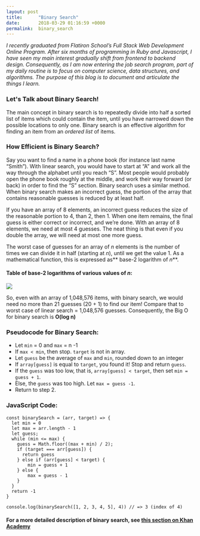 ```yaml
---
layout: post
title:      "Binary Search"
date:       2018-03-29 01:16:59 +0000
permalink:  binary_search
---
```



*I recently graduated from Flatiron School’s Full Stack Web Development Online Program. After six months of programming in Ruby and Javascript, I have seen my main interest gradually shift from frontend to backend design. Consequently, as I am now entering the job search program, part of my daily routine is to focus on computer science, data structures, and algorithms. The purpose of this blog is to document and articulate the things I learn.*

### Let's Talk about Binary Search!

The main concept in binary search is to repeatedly divide into half a sorted list of items which could contain the item, until you have narrowed down the possible locations to only one. Binary search is an effective algorithm for finding an item from an *ordered list* of items. 

### How Efficient is Binary Search?

Say you want to find a name in a phone book (for instance last name “Smith”). With linear search, you would have to start at “A” and work all the way through the alphabet until you reach “S”. Most people would probably open the phone book roughly at the middle, and work their way forward (or back) in order to find the “S” section. Binary search uses a similar method. When binary search makes an incorrect guess, the portion of the array that contains reasonable guesses is reduced by at least half. 

If you have an array of 8 elements, an incorrect guess reduces the size of the reasonable portion to 4, than 2, then 1. When one item remains, the final guess is either correct or incorrect, and we’re done. With an array of 8 elements, we need at most 4 guesses. The neat thing is that even if you double the array, we will need at most one more guess. 

The worst case of guesses for an array of *n* elements is the number of times we can divide it in half (starting at *n*), until we get the value 1. As a mathematical function, this is expressed as** base-2 logarithm of *n***.

#### Table of base-2 logarithms of various values of *n*:

![](https://i.imgur.com/N4P7EEJ.pnghttp://)

So, even with an array of 1,048,576 items, with binary search, we would need no more than 21 guesses (20 + 1) to find our item! Compare that to worst case of linear search = 1,048,576 guesses. Consequently, the Big O for binary search is **O(log n)**

### Pseudocode for Binary Search:

* Let `min` = 0 and `max` = n -1
* If `max < min`, then stop. `target` is not in array.
* Let `guess` be the average of `max` and `min`, rounded down to an integer
* If `array[guess]` is equal to `target`, you found it! Stop and return `guess`.
* If the `guess` was too low, that is, `array[guess] < target`, then set `min = guess + 1`.
* Else, the `guess` was too high. Let `max = guess -1`.
* Return to step 2.

### JavaScript Code: 

```
const binarySearch = (arr, target) => {
  let min = 0
  let max = arr.length - 1
  let guess; 
  while (min <= max) {
    guess = Math.floor((max + min) / 2);
    if (target === arr[guess]) {
      return guess
    } else if (arr[guess] < target) {
        min = guess + 1
    } else {
        max = guess - 1
    }
  }
  return -1
}

console.log(binarySearch([1, 2, 3, 4, 5], 4)) // => 3 (index of 4)
```


#### For a more detailed description of binary search, see [this section on Khan Academy](https://www.khanacademy.org/computing/computer-science/algorithms/binary-search/a/binary-search)
